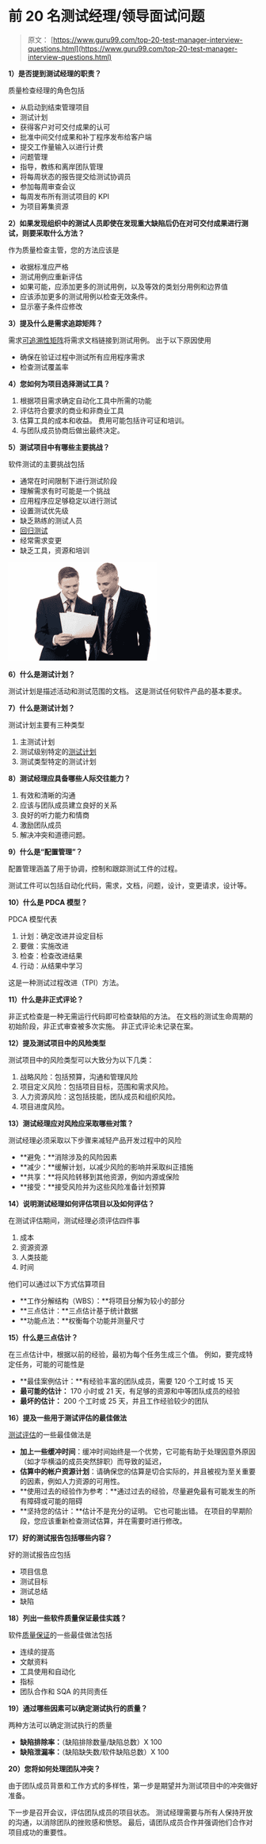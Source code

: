 # 前 20 名测试经理/领导面试问题

> 原文： [https://www.guru99.com/top-20-test-manager-interview-questions.html](https://www.guru99.com/top-20-test-manager-interview-questions.html)

**1）是否提到测试经理的职责？**

质量检查经理的角色包括

*   从启动到结束管理项目
*   测试计划
*   获得客户对可交付成果的认可
*   批准中间交付成果和补丁程序发布给客户端
*   提交工作量输入以进行计费
*   问题管理
*   指导，教练和离岸团队管理
*   将每周状态的报告提交给测试协调员
*   参加每周审查会议
*   每周发布所有测试项目的 KPI
*   为项目筹集资源

**2）如果发现组织中的测试人员即使在发现重大缺陷后仍在对可交付成果进行测试，则要采取什么方法？**

作为质量检查主管，您的方法应该是

*   收据标准应严格
*   测试用例应重新评估
*   如果可能，应添加更多的测试用例，以及等效的类划分用例和边界值
*   应该添加更多的测试用例以检查无效条件。
*   显示塞子条件应修改

**3）提及什么是需求追踪矩阵？**

需求[可追溯性矩阵](/traceability-matrix.html)将需求文档链接到测试用例。 出于以下原因使用

*   确保在验证过程中测试所有应用程序需求
*   检查测试覆盖率

**4）您如何为项目选择测试工具？**

1.  根据项目需求确定自动化工具中所需的功能
2.  评估符合要求的商业和非商业工具
3.  估算工具的成本和收益。 费用可能包括许可证和培训。
4.  与团队成员协商后做出最终决定。

**5）测试项目中有哪些主要挑战？**

软件测试的主要挑战包括

*   通常在时间限制下进行测试阶段
*   理解需求有时可能是一个挑战
*   应用程序应足够稳定以进行测试
*   设置测试优先级
*   缺乏熟练的测试人员
*   [回归测试](/regression-testing.html)
*   经常需求变更
*   缺乏工具，资源和培训

![Top 20 Test Manager/Lead  Interview Questions](img/6c48ce04505127e55c080233eec27181.png)

**6）什么是测试计划？**

测试计划是描述活动和测试范围的文档。 这是测试任何软件产品的基本要求。

**7）什么是测试计划？**

测试计划主要有三种类型

1.  主测试计划
2.  测试级别特定的[测试计划](/what-everybody-ought-to-know-about-test-planing.html)
3.  测试类型特定的测试计划

**8）测试经理应具备哪些人际交往能力？**

1.  有效和清晰的沟通
2.  应该与团队成员建立良好的关系
3.  良好的听力能力和情商
4.  激励团队成员
5.  解决冲突和道德问题。

**9）什么是“配置管理”？**

配置管理涵盖了用于协调，控制和跟踪测试工件的过程。

测试工件可以包括自动化代码，需求，文档，问题，设计，变更请求，设计等。

**10）什么是 PDCA 模型？**

PDCA 模型代表

1.  计划：确定改进并设定目标
2.  要做：实施改进
3.  检查：检查改进结果
4.  行动：从结果中学习

这是一种测试过程改进（TPI）方法。

**11）什么是非正式评论？**

非正式检查是一种无需运行代码即可检查缺陷的方法。 在文档的测试生命周期的初始阶段，非正式审查被多次实施。 非正式评论未记录在案。

**12）提及测试项目中的风险类型**

测试项目中的风险类型可以大致分为以下几类：

1.  战略风险：包括预算，沟通和管理风险
2.  项目定义风险：包括项目目标，范围和需求风险。
3.  人力资源风险：这包括技能，团队成员和组织风险。
4.  项目进度风险。

**13）测试经理应对风险应采取哪些对策？**

测试经理必须采取以下步骤来减轻产品开发过程中的风险

*   **避免：**消除涉及的风险因素
*   **减少：**缓解计划，以减少风险的影响并采取纠正措施
*   **共享：**将风险转移到其他资源，例如内源或保险
*   **接受：**接受风险并为这些风险准备计划预算

**14）说明测试经理如何评估项目以及如何评估？**

在测试评估期间，测试经理必须评估四件事

1.  成本
2.  资源资源
3.  人类技能
4.  时间

他们可以通过以下方式估算项目

*   **工作分解结构（WBS）：**将项目分解为较小的部分
*   **三点估计：**三点估计基于统计数据
*   **功能点法：**权衡每个功能并测量尺寸

**15）什么是三点估计？**

在三点估计中，根据以前的经验，最初为每个任务生成三个值。 例如，要完成特定任务，可能的可能性是

*   **最佳案例估计：**有经验丰富的团队成员，需要 120 个工时或 15 天
*   **最可能的估计：** 170 小时或 21 天，有足够的资源和中等团队成员的经验
*   **最坏的估计：** 200 个工时或 25 天，并且工作经验较少的团队

**16）提及一些用于测试评估的最佳做法**

[测试评估](/an-expert-view-on-test-estimation.html)的一些最佳做法是

*   **加上一些缓冲时间**：缓冲时间始终是一个优势，它可能有助于处理因意外原因（如才华横溢的成员突然辞职）而导致的延迟，
*   **估算中的帐户资源计划**：请确保您的估算是切合实际的，并且被视为至关重要的因素，例如人力资源的可用性。
*   **使用过去的经验作为参考：**通过过去的经验，尽量避免最有可能发生的所有障碍或可能的阻碍
*   **坚持您的估计：**估计不是充分的证明。 它也可能出错。 在项目的早期阶段，您应该重新检查测试估算，并在需要时进行修改。

**17）好的测试报告包括哪些内容？**

好的测试报告应包括

*   项目信息
*   测试目标
*   测试总结
*   缺陷

**18）列出一些软件质量保证最佳实践？**

软件[质量保证](/all-about-quality-assurance.html)的一些最佳做法包括

*   连续的提高
*   文献资料
*   工具使用和自动化
*   指标
*   团队合作和 SQA 的共同责任

**19）通过哪些因素可以确定测试执行的质量？**

两种方法可以确定测试执行的质量

*   **缺陷排除率：**（缺陷排除数量/缺陷总数）X 100
*   **缺陷泄漏率：**（缺陷缺失数/软件缺陷总数）X 100

**20）您将如何处理团队冲突？**

由于团队成员背景和工作方式的多样性，第一步是期望并为测试项目中的冲突做好准备。

下一步是召开会议，评估团队成员的项目状态。 测试经理需要与所有人保持开放的沟通，以消除团队的挫败感和愤怒。 最后，请团队成员合作并强调他们合作对项目成功的重要性。